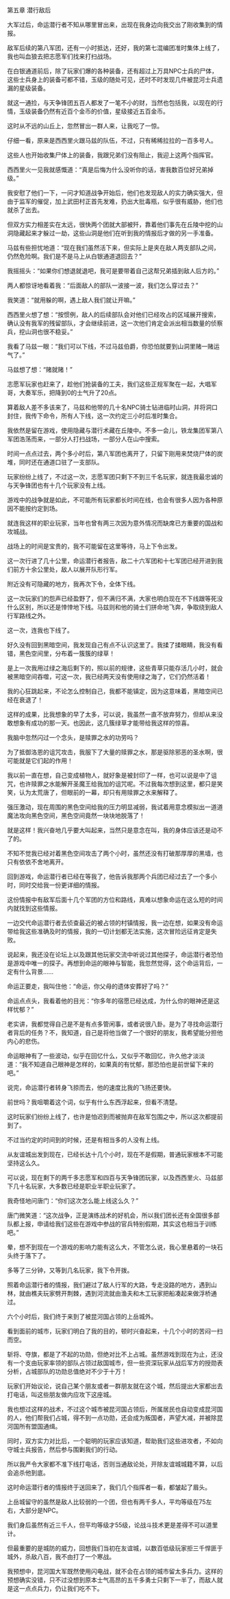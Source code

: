 第五章 潜行敌后


大军过后，命运潜行者不知从哪里冒出来，出现在我身边向我交出了刚收集到的情报。

敌军后续的第八军团，还有一小时抵达，还好，我的第七混编团准时集体上线了，我也叫血狼去把志愿军们找来打扫战场。

在白银通道前后，除了玩家们爆的各种装备，还有超过上万具NPC士兵的尸体，这些士兵身上的装备可都不错，玉级的随处可见，还时不时发现几件被昆河士兵遗漏的星级装备。

就这一通捡，与天争锋团五百人都发了一笔不小的财，当然也包括我，以现在的行情，玉级装备仍然有近百个金币的价值，星级接近五百金币。

这时从不远的山丘上，忽然冒出一群人来，让我吃了一惊。

仔细一看，原来是西西里火跟马兹的队伍，不过，只有稀稀拉拉的一百多号人。

这些人也开始收集尸体上的装备，我跟兄弟们没有阻止，我迎上这两个指挥官。

西西里火一见我就感慨道：“真是后悔为什么没听你的话，害我数百位好兄弟掉级。”

我安慰了他们一下，一问才知道战争开始后，他们也发现敌人的实力确实强大，但由于监军的催促，加上武田村正首先发难，扔出大批毒瓶，似乎很有威胁，他们也就杀了出去。

但双方实力相差实在太远，很快两个团就大部被歼，靠着他们事先在丘陵中挖的山洞隐藏起来才躲过一劫，这些山洞是他们在听到我的情报后才做的另一手准备。

马兹有些担忧地道：“现在我们虽然活下来，但实际上是夹在敌人两支部队之间，仍然危险啊。我们是不是马上从白银通道退回去？”

我摇摇头：“如果你们想退就退吧，我可是要带着自己这帮兄弟插到敌人后方的。”

两人都惊讶地看着我：“后面敌人的部队一波接一波，我们怎么穿过去？”

我笑道：“就用躲的啊，遇上敌人我们就让开嘛。”

西西里火想了想：“按惯例，敌人的后续部队会对他们已经攻占的区域展开搜索，确认没有我军的残留部队，才会继续前进，这一次他们肯定会派出相当数量的侦察兵，挖山洞也很不稳妥。”

我看了马兹一眼：“我们可以下线，不过马兹伯爵，你恐怕就要到山洞里赌一赌运气了。”

马兹想了想：“赌就赌！”

志愿军玩家也赶来了，趁他们抢装备的工夫，我们这些正规军聚在一起，大唱军哥，大奏军乐，把降到0的士气升了20点。

算着敌人差不多该来了，马兹和他带的几十名NPC骑士钻进临时山洞，并将洞口封住，我传下命令，所有人下线，这一次约定三小时后准时集合。

我依然是留在游戏，使用隐藏与潜行术藏在丘陵中。不多一会儿，铁龙集团军第八军团浩荡而来，一部分人打扫战场，一部分人在山中搜索。

时间一点点过去，两个多小时后，第八军团也离开了，只留下刚用来焚烧尸体的炭堆，同时还在通道口驻了一支部队。

玩家纷纷上线了，不过这一次，志愿军团只剩下不到三千名玩家，就连我最忠诚的与天争锋团也有十几个玩家没有上线。

游戏中的战争就是如此，不可能所有玩家都长时间在线，也会有很多人因为各种原因不能按约定到场。

就连我这样的职业玩家，当年也曾有两三次因为意外情况而缺席已方重要的国战和攻城战。

战场上的时间是宝贵的，我不可能留在这里等待，马上下令出发。

这一次行进了几十公里，命运潜行者报告，敌二十六军团和十七军团已经开进到我们前方十余公里处，敌人以展开队形行军。

附近没有可隐藏的地方，我再次下令，全体下线。

这一次玩家们的怨声已经盈野了，但不满归不满，大家也明白现在不下线跟等死没什么区别，所以还是悻悻地下线。马兹则和他的骑士们拼命地飞奔，争取绕到敌人行军路线之外。

这一次，连我也下线了。

好久没有回到黑暗空间，我发现自己有点不认识这里了。我揉了揉眼睛，我没有看错，黑色空间里，分布着一簇簇的绿草！

是上一次我用过绿之海后剩下的，照以前的规律，这些青草只能存活几小时，就会被黑暗空间吞噬，可这一次，我已经两天没有使用绿之海了，它们仍然活着！

我的心狂跳起来，不论怎么控制自己，我都不能镇定，因为这意味着，黑暗空间已经在衰退了！

这样的成果，比我想象的早了太多，可以说，我虽然一直不放弃努力，但却从来没敢想象有成功的那一天。也因此，这几簇绿草才能带给我这样的惊喜。

我脑中忽然闪过一个念头，是赎罪之水的功劳吗？

为了抵御洛恩的诅咒攻击，我服下了大量的赎罪之水，那是驱除邪恶的圣水啊，很可能就是它们起的作用！

我以前一直在想，自己变成植物人，就好象是被封印了一样，也可以说是中了诅咒，也许赎罪之水能解开圣魔王给我加的诅咒呢。不过我每次想到这里，都只是笑笑，认为太荒唐了，但眼前的一幕，却只有用赎罪之水来解释了。

强压激动，现在周围的黑色空间给我的压力明显减弱，我试着用意念模拟出一道道魔法攻向黑色空间，黑色空间竟然一块块地脱落了！

就是这样！我兴奋地几乎要大叫起来，当然只是意念在叫，我的身体应该还是动不了的。

不知不觉我已经对着黑色空间攻击了两个小时，虽然还没有打破那厚厚的黑墙，也只有依依不舍地离开。

回到游戏，命运潜行者已经在等我了，他告诉我那两个兵团已经过去了一个多小时，同时交给我一份更详细的情报。

这份情报中有敌军后面十几个军团的方位和路线，真难以想象命运在这么短的时间内就找到这些情报。

一边交代命运潜行者去侦查最近的被占领的村镇情报，我一边在想，如果没有命运带给我这些准确及时的情报，我的一切计划都无法实施，这次冒险远征肯定是失败。

说起来，我还没在论坛上以及跟其他玩家交流中听说过其他探子，命运潜行者恐怕是游戏中唯一的探子。再想到命运的眼神与智能，我忽然觉得，这个命运背后，一定有什么背景……

命运正要走，我叫住他：“命运，你父母的遗体安葬好了吗？”

命运点点头，我看着他的目光：“你多年的宿愿已经达成，为什么你的眼神还是这样忧郁？”

老实讲，我都觉得自己是不是有点多管闲事，或者说很八卦。是为了寻找命运潜行者背后的任务？不，我知道，自己是将他当做了一个很好的朋友，我希望能分担他内心的悲伤。

命运眼神有了一些波动，似乎在回忆什么，又似乎不敢回忆，许久他才淡淡道：“我不知道自己眼神是怎样的，如果真的有忧郁，那恐怕也是前世留下来的吧。”

说完，命运潜行者转身飞掠而去，他的速度比我的飞扬还要快。

前世吗？我咀嚼着这个词，似乎有什么东西浮起来，但看不清楚。

这时玩家们纷纷上线了，也许是怕迟到而被抛弃在敌军包围之中，所以这次都提前到了。

不过当约定的时间到的时候，还是有相当多的人没有上线。

从友谊城出发到现在，已经长达十几个小时，现在不是假期，普通玩家根本不可能坚持这么久。

可以说，现在剩下的两千多志愿军和四百与天争锋团玩家，以及西西里火、马兹部下几十名玩家，大多数已经是职业半职业玩家了。

我奇怪地问唐门：“你们这次怎么能上线这么久？”

唐门微笑道：“这次战争，正是演练战术的好机会，所以我们团长还有全国很多部队都上报，申请给我们这些在游戏中参战的官兵特别假期，其实这也相当于训练吧。”

晕，想不到现在一个游戏的影响力能有这么大，不管怎么说，我心里悬着的一块石头终于落下了。

多等了三分钟，又等到几名玩家，我下令开拨。

照着命运潜行者的情报，我们避过了敌人行军的大路，专走没路的地方，遇到山林，就由樵夫玩家劈开荆棘，遇到河流就由渔夫和木工玩家把船凑起来做浮桥通过。

六个小时后，我们终于来到了被昆河国占领的上岳城外。

看到面前的城市，玩家们明白了我的目的，顿时兴奋起来，十几个小时的苦闷一扫而空。

斩将、夺旗，都是了不起的功勋，但绝对比不上占城。虽然游戏到现在为止，还没有一个支由玩家率领的部队占领过敌国城市，但一些资深玩家从战后军方的授勋表分析，占城部队的功勋总值绝对不少于十万！

玩家们开始议论，说自己某个朋友或者一群朋友就在这个城，然后提出大家都出去打电话，叫这些朋友做内应攻下这座城。

我也想过这样的战术，不过这个城市被昆河国占领后，所属居民也自动变成昆河国的人，他们帮我们占城，得不到一点功勋，还会成为叛国者，声望大减，并被除昆河国所有盟国通缉。

同时，双方实力对比后，一个聪明的玩家应该知道，帮助我们这些进攻者，不如向守城士兵报告，然后参与围剿我们的行动。

所以我严令大家都不准下线打电话，否则当通敌论处，开除友谊城城籍不算，以后会追杀他到底。

这时命运潜行者的情报终于送回来了，我们几个指挥者一看，都皱起了眉头。

上岳城留守的虽然是敌人比较弱的一个团，但也有两千多人，平均等级在75左右，大部分是NPC。

我们身后虽然有近三千人，但平均等级才55级，论战斗技术更是差得不可以道里计。

但最重要的是城防的威力，回想我们当初在友谊城，以数百低级玩家拒三千悍匪于城外，杀敌八百，我不由打了一个寒战。

我预想中，昆河国大军既然使用闪电战，就不会在占领的城市留太多兵力。这样的预想确实没错，只不过没想到原本士气高昂的五千多勇士只剩下一半了，而敌人就是这一点点兵力，仍让我们吃不下。





